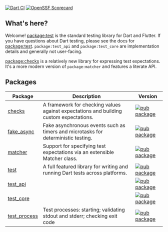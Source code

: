 [![Dart CI](https://github.com/dart-lang/test/actions/workflows/dart.yml/badge.svg)](https://github.com/dart-lang/test/actions/workflows/dart.yml)
[![OpenSSF Scorecard](https://api.securityscorecards.dev/projects/github.com/dart-lang/test/badge)](https://deps.dev/project/github/dart-lang%2Ftest)

## What's here?

Welcome! [package:test](pkgs/test/) is the standard testing library for Dart and
Flutter. If you have questions about Dart testing, please see the docs for
[package:test](pkgs/test/). `package:test_api` and `package:test_core`
are implementation details and generally not user-facing.

[package:checks](pkgs/checks/) is a relatively new library for expressing test
expectations. It's a more modern version of `package:matcher` and features a
literate API.

## Packages

| Package | Description | Version |
|---|---|---|
| [checks](pkgs/checks/) | A framework for checking values against expectations and building custom expectations. | [![pub package](https://img.shields.io/pub/v/checks.svg)](https://pub.dev/packages/checks) |
| [fake_async](pkgs/fake_async/) | Fake asynchronous events such as timers and microtasks for deterministic testing. | [![pub package](https://img.shields.io/pub/v/fake_async.svg)](https://pub.dev/packages/fake_async) |
| [matcher](pkgs/matcher/) | Support for specifying test expectations via an extensible Matcher class. | [![pub package](https://img.shields.io/pub/v/matcher.svg)](https://pub.dev/packages/matcher) |
| [test](pkgs/test/) | A full featured library for writing and running Dart tests across platforms. | [![pub package](https://img.shields.io/pub/v/test.svg)](https://pub.dev/packages/test) |
| [test_api](pkgs/test_api/) |  | [![pub package](https://img.shields.io/pub/v/test_api.svg)](https://pub.dev/packages/test_api) |
| [test_core](pkgs/test_core/) |  | [![pub package](https://img.shields.io/pub/v/test_core.svg)](https://pub.dev/packages/test_core) |
| [test_process](pkgs/test_process/) | Test processes: starting; validating stdout and stderr; checking exit code | [![pub package](https://img.shields.io/pub/v/test_process.svg)](https://pub.dev/packages/test_process) |
